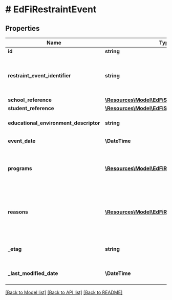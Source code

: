 # # EdFiRestraintEvent

## Properties

Name | Type | Description | Notes
------------ | ------------- | ------------- | -------------
**id** | **string** |  | [optional]
**restraint_event_identifier** | **string** | A unique number or alphanumeric code assigned to a restraint event by a school, school system, state, or other agency or entity. |
**school_reference** | [**\Resources\Model\EdFiSchoolReference**](EdFiSchoolReference.md) |  |
**student_reference** | [**\Resources\Model\EdFiStudentReference**](EdFiStudentReference.md) |  |
**educational_environment_descriptor** | **string** | The setting where the RestraintEvent was exercised. | [optional]
**event_date** | **\DateTime** | Month, day, and year of the restraint event. |
**programs** | [**\Resources\Model\EdFiRestraintEventProgram[]**](EdFiRestraintEventProgram.md) | An unordered collection of restraintEventPrograms. The special education program associated with the restraint event. | [optional]
**reasons** | [**\Resources\Model\EdFiRestraintEventReason[]**](EdFiRestraintEventReason.md) | An unordered collection of restraintEventReasons. A categorization of the circumstances or reason for the RestraintEvent. | [optional]
**_etag** | **string** | A unique system-generated value that identifies the version of the resource. | [optional]
**_last_modified_date** | **\DateTime** | The date and time the resource was last modified. | [optional]

[[Back to Model list]](../../README.md#models) [[Back to API list]](../../README.md#endpoints) [[Back to README]](../../README.md)
